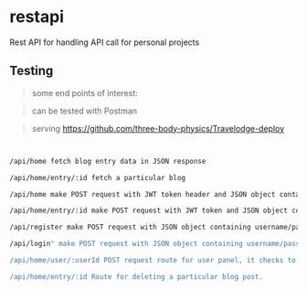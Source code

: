 # restapi
Rest API for handling API call for personal projects

## Testing

> some end points of interest:

> can be tested with Postman

> serving https://github.com/three-body-physics/Travelodge-deploy


``` bash


/api/home fetch blog entry data in JSON response

/api/home/entry/:id fetch a particular blog

/api/home make POST request with JWT token header and JSON object containing post data to create a new blog post

/api/home/entry/:id make POST request with JWT token and JSON object containing comment data to create a new comment at specified blog entry

/api/register make POST request with JSON object containing username/password to create new user acount.

/api/login" make POST request with JSON object containing username/password to log in.

/api/home/user/:userId POST request route for user panel, it checks to see if user has admin privilege.

/api/home/entry/:id Route for deleting a particular blog post. 


```
